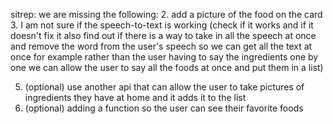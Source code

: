 sitrep:
we are missing the following:
2. add a picture of the food on the card
3. I am not sure if the speech-to-text is working (check if it works and if it doesn't fix it also find out if there is a way to take in all the speech at once and remove the word from the user's speech so we can get all the text at once for example rather than the user having to say the ingredients one by one we can allow the user to say all the foods at once and put them in a list)
  
5. (optional) use another api that can allow the user to take pictures of ingredients they have at home and it adds it to the list
6. (optional) adding a function so the user can see their favorite foods

